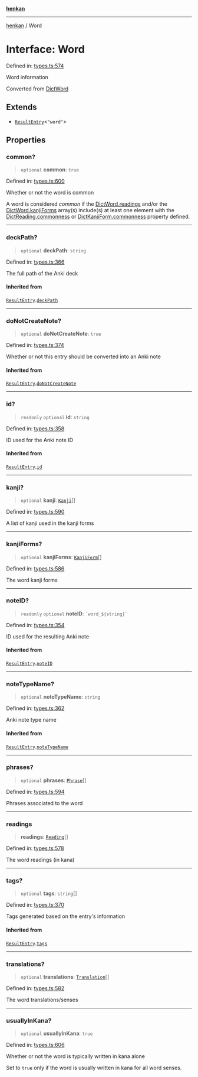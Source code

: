 [**henkan**](../README.md)

***

[henkan](../README.md) / Word

# Interface: Word

Defined in: [types.ts:574](https://github.com/Ronokof/Henkan/blob/a8409ff59a4d15090def2ea20c6de370a8a9f4b3/src/types.ts#L574)

Word information

Converted from [DictWord](DictWord.md)

## Extends

- [`ResultEntry`](ResultEntry.md)\<`"word"`\>

## Properties

### common?

> `optional` **common**: `true`

Defined in: [types.ts:600](https://github.com/Ronokof/Henkan/blob/a8409ff59a4d15090def2ea20c6de370a8a9f4b3/src/types.ts#L600)

Whether or not the word is common

A word is considered *common* if the [DictWord.readings](DictWord.md#readings) and/or the [DictWord.kanjiForms](DictWord.md#kanjiforms) array(s) include(s) at least one element with the [DictReading.commonness](DictReading.md#commonness) or [DictKanjiForm.commonness](DictKanjiForm.md#commonness) property defined.

***

### deckPath?

> `optional` **deckPath**: `string`

Defined in: [types.ts:366](https://github.com/Ronokof/Henkan/blob/a8409ff59a4d15090def2ea20c6de370a8a9f4b3/src/types.ts#L366)

The full path of the Anki deck

#### Inherited from

[`ResultEntry`](ResultEntry.md).[`deckPath`](ResultEntry.md#deckpath)

***

### doNotCreateNote?

> `optional` **doNotCreateNote**: `true`

Defined in: [types.ts:374](https://github.com/Ronokof/Henkan/blob/a8409ff59a4d15090def2ea20c6de370a8a9f4b3/src/types.ts#L374)

Whether or not this entry should be converted into an Anki note

#### Inherited from

[`ResultEntry`](ResultEntry.md).[`doNotCreateNote`](ResultEntry.md#donotcreatenote)

***

### id?

> `readonly` `optional` **id**: `string`

Defined in: [types.ts:358](https://github.com/Ronokof/Henkan/blob/a8409ff59a4d15090def2ea20c6de370a8a9f4b3/src/types.ts#L358)

ID used for the Anki note ID

#### Inherited from

[`ResultEntry`](ResultEntry.md).[`id`](ResultEntry.md#id)

***

### kanji?

> `optional` **kanji**: [`Kanji`](Kanji.md)[]

Defined in: [types.ts:590](https://github.com/Ronokof/Henkan/blob/a8409ff59a4d15090def2ea20c6de370a8a9f4b3/src/types.ts#L590)

A list of kanji used in the kanji forms

***

### kanjiForms?

> `optional` **kanjiForms**: [`KanjiForm`](KanjiForm.md)[]

Defined in: [types.ts:586](https://github.com/Ronokof/Henkan/blob/a8409ff59a4d15090def2ea20c6de370a8a9f4b3/src/types.ts#L586)

The word kanji forms

***

### noteID?

> `readonly` `optional` **noteID**: `` `word_${string}` ``

Defined in: [types.ts:354](https://github.com/Ronokof/Henkan/blob/a8409ff59a4d15090def2ea20c6de370a8a9f4b3/src/types.ts#L354)

ID used for the resulting Anki note

#### Inherited from

[`ResultEntry`](ResultEntry.md).[`noteID`](ResultEntry.md#noteid)

***

### noteTypeName?

> `optional` **noteTypeName**: `string`

Defined in: [types.ts:362](https://github.com/Ronokof/Henkan/blob/a8409ff59a4d15090def2ea20c6de370a8a9f4b3/src/types.ts#L362)

Anki note type name

#### Inherited from

[`ResultEntry`](ResultEntry.md).[`noteTypeName`](ResultEntry.md#notetypename)

***

### phrases?

> `optional` **phrases**: [`Phrase`](Phrase.md)[]

Defined in: [types.ts:594](https://github.com/Ronokof/Henkan/blob/a8409ff59a4d15090def2ea20c6de370a8a9f4b3/src/types.ts#L594)

Phrases associated to the word

***

### readings

> **readings**: [`Reading`](Reading.md)[]

Defined in: [types.ts:578](https://github.com/Ronokof/Henkan/blob/a8409ff59a4d15090def2ea20c6de370a8a9f4b3/src/types.ts#L578)

The word readings (in kana)

***

### tags?

> `optional` **tags**: `string`[]

Defined in: [types.ts:370](https://github.com/Ronokof/Henkan/blob/a8409ff59a4d15090def2ea20c6de370a8a9f4b3/src/types.ts#L370)

Tags generated based on the entry's information

#### Inherited from

[`ResultEntry`](ResultEntry.md).[`tags`](ResultEntry.md#tags)

***

### translations?

> `optional` **translations**: [`Translation`](Translation.md)[]

Defined in: [types.ts:582](https://github.com/Ronokof/Henkan/blob/a8409ff59a4d15090def2ea20c6de370a8a9f4b3/src/types.ts#L582)

The word translations/senses

***

### usuallyInKana?

> `optional` **usuallyInKana**: `true`

Defined in: [types.ts:606](https://github.com/Ronokof/Henkan/blob/a8409ff59a4d15090def2ea20c6de370a8a9f4b3/src/types.ts#L606)

Whether or not the word is typically written in kana alone

Set to `true` only if the word is usually written in kana for all word senses.
